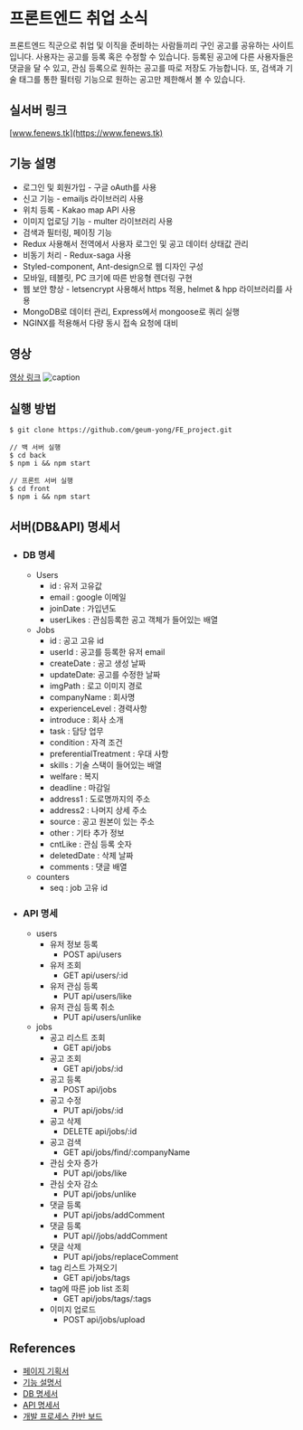 # 프론트엔드 취업 소식

프론트엔드 직군으로 취업 및 이직을 준비하는 사람들끼리 구인 공고를 공유하는 사이트입니다. 사용자는 공고를 등록 혹은 수정할 수 있습니다. 등록된 공고에 다른 사용자들은 댓글을 달 수 있고, 관심 등록으로 원하는 공고를 따로 저장도 가능합니다. 또, 검색과 기술 태그를 통한 필터링 기능으로 원하는 공고만 제한해서 볼 수 있습니다.

## 실서버 링크

[www.fenews.tk](https://www.fenews.tk)

## 기능 설명

- 로그인 및 회원가입 - 구글 oAuth를 사용
- 신고 기능 - emailjs 라이브러리 사용
- 위치 등록 - Kakao map API 사용
- 이미지 업로딩 기능 - multer 라이브러리 사용
- 검색과 필터링, 페이징 기능
- Redux 사용해서 전역에서 사용자 로그인 및 공고 데이터 상태값 관리
- 비동기 처리 - Redux-saga 사용
- Styled-component, Ant-design으로 웹 디자인 구성
- 모바일, 테블릿, PC 크기에 따른 반응형 렌더링 구현
- 웹 보안 향상 - letsencrypt 사용해서 https 적용, helmet & hpp 라이브러리를 사용
- MongoDB로 데이터 관리, Express에서 mongoose로 쿼리 실행
- NGINX를 적용해서 다량 동시 접속 요청에 대비

## 영상

[영상 링크](https://youtu.be/jpMWMrHVrdk)
![caption](./FEnews.gif)

## 실행 방법

```
$ git clone https://github.com/geum-yong/FE_project.git

// 백 서버 실행
$ cd back
$ npm i && npm start

// 프론트 서버 실행
$ cd front
$ npm i && npm start
```

## 서버(DB&API) 명세서

- ### DB 명세
  - Users
    - id : 유저 고유값
    - email : google 이메일
    - joinDate : 가입년도
    - userLikes : 관심등록한 공고 객체가 들어있는 배열
  - Jobs
    - id : 공고 고유 id
    - userId : 공고를 등록한 유저 email
    - createDate : 공고 생성 날짜
    - updateDate: 공고를 수정한 날짜
    - imgPath : 로고 이미지 경로
    - companyName : 회사명
    - experienceLevel : 경력사항
    - introduce : 회사 소개
    - task : 담당 업무
    - condition : 자격 조건
    - preferentialTreatment : 우대 사항
    - skills : 기술 스택이 들어있는 배열
    - welfare : 복지
    - deadline : 마감일
    - address1 : 도로명까지의 주소
    - address2 : 나머지 상세 주소
    - source : 공고 원본이 있는 주소
    - other : 기타 추가 정보
    - cntLike : 관심 등록 숫자
    - deletedDate : 삭제 날짜
    - comments : 댓글 배열
  - counters
    - seq : job 고유 id
- ### API 명세
  - users
    - 유저 정보 등록
      - POST api/users
    - 유저 조회
      - GET api/users/:id
    - 유저 관심 등록
      - PUT api/users/like
    - 유저 관심 등록 취소
      - PUT api/users/unlike
  - jobs
    - 공고 리스트 조회
      - GET api/jobs
    - 공고 조회
      - GET api/jobs/:id
    - 공고 등록
      - POST api/jobs
    - 공고 수정
      - PUT api/jobs/:id
    - 공고 삭제
      - DELETE api/jobs/:id
    - 공고 검색
      - GET api/jobs/find/:companyName
    - 관심 숫자 증가
      - PUT api/jobs/like
    - 관심 숫자 감소
      - PUT api/jobs/unlike
    - 댓글 등록
      - PUT api/jobs/addComment
    - 댓글 등록
      - PUT api//jobs/addComment
    - 댓글 삭제
      - PUT api/jobs/replaceComment
    - tag 리스트 가져오기
      - GET api/jobs/tags
    - tag에 따른 job list 조회
      - GET api/jobs/tags/:tags
    - 이미지 업로드
      - POST api/jobs/upload

## References

- [페이지 기획서](https://whimsical.com/fe-frame-DEPMKETPLR6bPDR9Xq36V)
- [기능 설명서](https://www.notion.so/4a004c93e81143709f05bf1f7eacfded)
- [DB 명세서](https://www.notion.so/fenews/DB-2d77b95d1a344749a67fa9b6274c5129)
- [API 명세서](https://www.notion.so/fenews/API-54c5590308cc4c02a2ba0ec11cc72817)
- [개발 프로세스 칸반 보드](https://www.notion.so/fenews/86a7bd2377894a4a9ba70ae116957e40?v=4e2ae3b31b354d989716eb344b1987a1)
